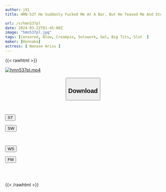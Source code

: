 ```yaml
---
author: j91
title: HMN-537 He Suddenly Fucked Me At A Bar, But He Teased Me And Stopped Me, And I Kept On Teasing Him With Super High Tension! Manbero! My Dick Is Wet Too! Explosive Raw Paco Creampie Where Semen Is Exploited Over And Over Again X Ladder Sake If You Get Me Drunk I Will Let You Cum As Many Times As I Want! ! Alice Nanase

url: /v/hmn537pl
date: 2024-03-22T01:45:00Z
image: "hmn537pl.jpg"
tags: [Censored, Blow, Creampie, Solowork, Gal, Big Tits, Slut	]
maker: [Honnaka]
actress: [ Nanase Arisu ]
---
```



{{< rawhtml >}}

<div class="video" data-videoid="rBeoMyer33t83k">
    <a href="javascript:;">
        <img src="/v/hmn537pl/hmn537pl.jpg" width="WIDTH" height="HEIGHT" alt="hmn537pl.mp4" loading="lazy">
    </a>
</div>

<script type="text/javascript" src="https://j91.asia/asset/on-demand-st.js"></script>

<br>
  <link rel="stylesheet" href="https://j91.asia/asset/bs5.css">
  
  <center>
  <button class="btn btn-primary" type="button" data-bs-toggle="collapse" data-bs-target=".multi-collapse" aria-expanded="false" aria-controls="multiCollapseExample1 multiCollapseExample2"><h2>Download</h2></button></center>
</p>
<div class="row">
  <div class="col">
    <div class="collapse multi-collapse" id="multiCollapseExample1">
      <div class="card card-body">
	      	      <br>
<div class="buttons">  
<p><a href="https://streamtape.to/v/rBeoMyer33t83k" target="_blank"><button class="btn-hover color-3"><i class="fa fa-download"></i> ST</button></a></p>
<p><a href="https://asnwish.com/76fmt26sjv5u" target="_blank"><button class="btn-hover color-2"><i class="fa fa-download"></i> SW</button></a></p></div>
    </div>
  </div>
</div>
  <div class="col">
    <div class="collapse multi-collapse" id="multiCollapseExample2">
      <div class="card card-body">
	      <br>
<div class="buttons">
<p><a href="https://wolfstream.tv/jff94ke3zbuh"><button class="btn-hover color-9"><i class="fa fa-download"></i> WS</button></a></p>
<p><a href="https://filemoon.sx/d/dj5djr2th1fb"><button class="btn-hover color-8"><i class="fa fa-download"></i> FM</button></a></p></div>
<br><br>
      </div>
    </div>
  </div>
</div>

{{< /rawhtml >}}